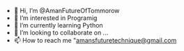 - 👋 Hi, I’m @AmanFutureOfTommorow
- 👀 I’m interested in Programig
- 🌱 I’m currently learning Python
- 💞️ I’m looking to collaborate on ...
- 📫 How to reach me "amansfuturetechnique@gmail.com

<!---
AmanFutureOfTommorow/AmanFutureOfTommorow is a ✨ special ✨ repository because its `README.md` (this file) appears on your GitHub profile.
You can click the Preview link to take a look at your changes.
--->
